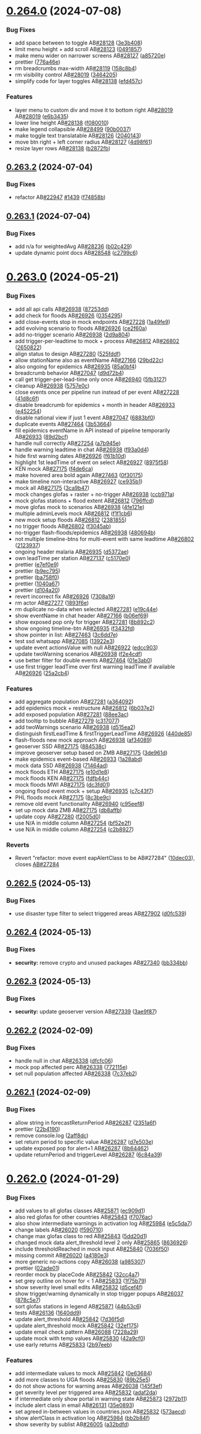 # [0.264.0](https://github.com/rodekruis/IBF-system/compare/v0.263.2...v0.264.0) (2024-07-08)


### Bug Fixes

* add space between to toggle AB[#28128](https://github.com/rodekruis/IBF-system/issues/28128) ([3e3b408](https://github.com/rodekruis/IBF-system/commit/3e3b4081722359b0fd87e7dfb4c2927875c9c332))
* limit menu height + add scroll AB[#28123](https://github.com/rodekruis/IBF-system/issues/28123) ([0491857](https://github.com/rodekruis/IBF-system/commit/0491857567a6587e7f9ad29d78672a84d0f33b14))
* make menu wider on narrower screens AB[#28127](https://github.com/rodekruis/IBF-system/issues/28127) ([a85720e](https://github.com/rodekruis/IBF-system/commit/a85720e77e2d8a117dc6e3ca6b032b6a3f153a3c))
* prettier ([776a46e](https://github.com/rodekruis/IBF-system/commit/776a46e85d3f933b0bf242515ced2be8464c84ed))
* rm breadcrumbs max-width AB[#28119](https://github.com/rodekruis/IBF-system/issues/28119) ([158c8b4](https://github.com/rodekruis/IBF-system/commit/158c8b4427345d8a7aa08db2d50568362266b7ab))
* rm visibility control AB[#28019](https://github.com/rodekruis/IBF-system/issues/28019) ([3464205](https://github.com/rodekruis/IBF-system/commit/3464205bdbead9eb96e514951c51a13f51752a73))
* simplify code for layer toggles AB[#28138](https://github.com/rodekruis/IBF-system/issues/28138) ([efd457c](https://github.com/rodekruis/IBF-system/commit/efd457c5398480e95d538927efdc76908e13e423))


### Features

* layer menu to custom div and move it to bottom right AB[#28019](https://github.com/rodekruis/IBF-system/issues/28019) AB[#28019](https://github.com/rodekruis/IBF-system/issues/28019) ([e6b3435](https://github.com/rodekruis/IBF-system/commit/e6b3435d3a465c45e4a8e9d56e9d3340d56f88a2))
* lower line height AB[#28138](https://github.com/rodekruis/IBF-system/issues/28138) ([f080010](https://github.com/rodekruis/IBF-system/commit/f0800109d9c3fc5ca38928cd70511bb0f079f3cd))
* make legend collapsible AB[#28499](https://github.com/rodekruis/IBF-system/issues/28499) ([90b0037](https://github.com/rodekruis/IBF-system/commit/90b00373836576a6a1d2f83fc90b095996902e2a))
* make toggle text translatable AB[#28126](https://github.com/rodekruis/IBF-system/issues/28126) ([2040143](https://github.com/rodekruis/IBF-system/commit/20401437ded1bbcd97b294a0093f7b04e0e9de61))
* move btn right + left corner radius AB[#28127](https://github.com/rodekruis/IBF-system/issues/28127) ([4d98f61](https://github.com/rodekruis/IBF-system/commit/4d98f6160f8948c766cbb3c2de0ff94c510e9420))
* resize layer rows AB[#28138](https://github.com/rodekruis/IBF-system/issues/28138) ([b2872fb](https://github.com/rodekruis/IBF-system/commit/b2872fbcc783e4e724b65ae8d8e3e625a92ffd92))



## [0.263.2](https://github.com/rodekruis/IBF-system/compare/v0.263.1...v0.263.2) (2024-07-04)


### Bug Fixes

* refactor AB[#22947](https://github.com/rodekruis/IBF-system/issues/22947) [#1439](https://github.com/rodekruis/IBF-system/issues/1439) ([f74858b](https://github.com/rodekruis/IBF-system/commit/f74858b0808c7eeaa864ebb74dc97b11f4b27b5f))



## [0.263.1](https://github.com/rodekruis/IBF-system/compare/v0.263.0...v0.263.1) (2024-07-04)


### Bug Fixes

* add n/a for weightedAvg AB[#28236](https://github.com/rodekruis/IBF-system/issues/28236) ([b02c429](https://github.com/rodekruis/IBF-system/commit/b02c429b15ed7d544b8c8af82afb5346c6d10057))
* update dynamic point docs AB[#28548](https://github.com/rodekruis/IBF-system/issues/28548) ([c2799c6](https://github.com/rodekruis/IBF-system/commit/c2799c6f2e9117ca847f0ab870d83d59f39b8c9c))



# [0.263.0](https://github.com/rodekruis/IBF-system/compare/v0.262.5...v0.263.0) (2024-05-21)


### Bug Fixes

* add all api calls AB[#26938](https://github.com/rodekruis/IBF-system/issues/26938) ([87253dd](https://github.com/rodekruis/IBF-system/commit/87253dd38c85c6eeb9ee1b92b66f5f43d3d36de4))
* add check for floods AB[#26926](https://github.com/rodekruis/IBF-system/issues/26926) ([0354295](https://github.com/rodekruis/IBF-system/commit/0354295d5118bd03f4a6e82b09a6fa7db52326f7))
* add close-events stop in mock endpoints AB[#27228](https://github.com/rodekruis/IBF-system/issues/27228) ([1a49fe9](https://github.com/rodekruis/IBF-system/commit/1a49fe9a3b379106eb535636f75a485d4e148d02))
* add evolving scenario to floods AB[#26926](https://github.com/rodekruis/IBF-system/issues/26926) ([ce2f60a](https://github.com/rodekruis/IBF-system/commit/ce2f60a3066ffffb39cc5d2a358c7d5604014a6e))
* add no-trigger scenario AB[#26938](https://github.com/rodekruis/IBF-system/issues/26938) ([2d9a804](https://github.com/rodekruis/IBF-system/commit/2d9a804cfe616ec3a6b253601a530e02f3100885))
* add trigger-per-leadtime to mock + process AB[#26812](https://github.com/rodekruis/IBF-system/issues/26812) AB[#26802](https://github.com/rodekruis/IBF-system/issues/26802) ([2650822](https://github.com/rodekruis/IBF-system/commit/26508221e698fe746b022b024de9ce4625dfbfc0))
* align status to design AB[#27280](https://github.com/rodekruis/IBF-system/issues/27280) ([525fddf](https://github.com/rodekruis/IBF-system/commit/525fddf89b69c8bc1c7f3e172d6b318c28a63d99))
* allow stationName also as eventName AB[#27166](https://github.com/rodekruis/IBF-system/issues/27166) ([29bd22c](https://github.com/rodekruis/IBF-system/commit/29bd22cf9f4026f2606fc67d15eec73d6c431172))
* also ongoing for epidemics AB[#26935](https://github.com/rodekruis/IBF-system/issues/26935) ([85a0bf4](https://github.com/rodekruis/IBF-system/commit/85a0bf4d42364d0aab876844a47555a73134b997))
* breadcrumb behavior AB[#27047](https://github.com/rodekruis/IBF-system/issues/27047) ([d9d72b4](https://github.com/rodekruis/IBF-system/commit/d9d72b4d0336f71205187b0c8c3b31945f954378))
* call get trigger-per-lead-time only once AB[#26940](https://github.com/rodekruis/IBF-system/issues/26940) ([5fb3127](https://github.com/rodekruis/IBF-system/commit/5fb3127a2f0234f1e0dc372d554d133de85c528c))
* cleanup AB[#26938](https://github.com/rodekruis/IBF-system/issues/26938) ([5757e0c](https://github.com/rodekruis/IBF-system/commit/5757e0c261bf34e908a03debd241da908b9d1a03))
* close events once per pipeline run instead of per event AB[#27228](https://github.com/rodekruis/IBF-system/issues/27228) ([41d8c6f](https://github.com/rodekruis/IBF-system/commit/41d8c6f019f06a09a6ad8f38e786eb1314c1d3e6))
* disable breadcrumb for epidemics + month in header AB[#26933](https://github.com/rodekruis/IBF-system/issues/26933) ([e452254](https://github.com/rodekruis/IBF-system/commit/e4522542fd5ebfe030a142a6d423a30b11bcee50))
* disable national view if just 1 event AB[#27047](https://github.com/rodekruis/IBF-system/issues/27047) ([6883bf0](https://github.com/rodekruis/IBF-system/commit/6883bf0be792030c12165fbee3119fdbae593eed))
* duplicate events AB[#27464](https://github.com/rodekruis/IBF-system/issues/27464) ([3b53664](https://github.com/rodekruis/IBF-system/commit/3b53664e74493871096287514a9e5adaf2eecf6d))
* fill epidemics eventName in API instead of pipeline temporarily AB[#26933](https://github.com/rodekruis/IBF-system/issues/26933) ([89d2bcf](https://github.com/rodekruis/IBF-system/commit/89d2bcff61823ec169c4d9a48b2b0078eae7708e))
* handle null correctly AB[#27254](https://github.com/rodekruis/IBF-system/issues/27254) ([a7b945e](https://github.com/rodekruis/IBF-system/commit/a7b945e59bf5d07ee06040ad0c68e583013ad608))
* handle warning leadtime in chat AB[#26938](https://github.com/rodekruis/IBF-system/issues/26938) ([f93a0d4](https://github.com/rodekruis/IBF-system/commit/f93a0d4c85a775d31aeac0d8d21d4c5a938ed1f4))
* hide first warning dates AB[#26926](https://github.com/rodekruis/IBF-system/issues/26926) ([f61b10d](https://github.com/rodekruis/IBF-system/commit/f61b10ddcc8d15710464fb8859d25e767a19a846))
* highlight 1st leadTime of event on select AB[#26927](https://github.com/rodekruis/IBF-system/issues/26927) ([8975f58](https://github.com/rodekruis/IBF-system/commit/8975f58251c91e53a2cba947aed2ae429aaf8065))
* KEN mock AB[#27175](https://github.com/rodekruis/IBF-system/issues/27175) ([f4de6ca](https://github.com/rodekruis/IBF-system/commit/f4de6ca0c5d0b50ca464b99da14e3b5c14618e98))
* make hovered area bold again AB[#27463](https://github.com/rodekruis/IBF-system/issues/27463) ([0f30175](https://github.com/rodekruis/IBF-system/commit/0f3017547420965724ba3cf6630be41eaa3f2826))
* make timeline non-interactive AB[#26927](https://github.com/rodekruis/IBF-system/issues/26927) ([ce935b1](https://github.com/rodekruis/IBF-system/commit/ce935b16e42fd8129d32db951ffcefb5cd0e384c))
* mock all AB[#27175](https://github.com/rodekruis/IBF-system/issues/27175) ([3ca9b47](https://github.com/rodekruis/IBF-system/commit/3ca9b47ecf2ac9d044b0df7718c3f04bc670d786))
* mock changes glofas + raster + no-trigger AB[#26938](https://github.com/rodekruis/IBF-system/issues/26938) ([ccb971a](https://github.com/rodekruis/IBF-system/commit/ccb971aebbb0e195d89ba2e18bc322d07aec80d0))
* mock glofas stations + flood extent AB[#26812](https://github.com/rodekruis/IBF-system/issues/26812) ([796ffcd](https://github.com/rodekruis/IBF-system/commit/796ffcdc96c3aa5ef82d947cce5f05314b2ce9ad))
* move glofas mock to scenarios AB[#26938](https://github.com/rodekruis/IBF-system/issues/26938) ([4fe121e](https://github.com/rodekruis/IBF-system/commit/4fe121ef34acd58c02d505aa9120081977af310f))
* multiple adminLevels mock AB[#26812](https://github.com/rodekruis/IBF-system/issues/26812) ([f1f1cb6](https://github.com/rodekruis/IBF-system/commit/f1f1cb61a50b6d5e8f9e14c31af61bd28752295d))
* new mock setup floods AB[#26812](https://github.com/rodekruis/IBF-system/issues/26812) ([2381855](https://github.com/rodekruis/IBF-system/commit/2381855717709da22b9e71c871e42de09702f020))
* no trigger floods AB[#26802](https://github.com/rodekruis/IBF-system/issues/26802) ([f3045ab](https://github.com/rodekruis/IBF-system/commit/f3045abce8c2cd18c9c5cfef9a442fc21e2ba540))
* no-trigger flash-floods/epidemics AB[#26938](https://github.com/rodekruis/IBF-system/issues/26938) ([480694b](https://github.com/rodekruis/IBF-system/commit/480694bfe9531572b645a4fdbfde28b9cfe1e199))
* not multiple timeline-btns for multi-event with same leadtime AB[#26802](https://github.com/rodekruis/IBF-system/issues/26802) ([2123937](https://github.com/rodekruis/IBF-system/commit/21239376ad15a70ee47f533d5b1adb50ee09287a))
* ongoing header malaria AB[#26935](https://github.com/rodekruis/IBF-system/issues/26935) ([d5372ae](https://github.com/rodekruis/IBF-system/commit/d5372ae9f49545f8d01a8ce71f5d90fbaade6efb))
* own leadTime per station AB[#27137](https://github.com/rodekruis/IBF-system/issues/27137) ([c5170e0](https://github.com/rodekruis/IBF-system/commit/c5170e01d40d0326fe7491e3b5d967b7cd123aa3))
* prettier ([e7ef0e9](https://github.com/rodekruis/IBF-system/commit/e7ef0e97c9deadf813094a8efa70c183cd69f31e))
* prettier ([b9ec795](https://github.com/rodekruis/IBF-system/commit/b9ec7953dc31e54cc94b91a8908cb7e35ced61b2))
* prettier ([ba758f0](https://github.com/rodekruis/IBF-system/commit/ba758f05b9f60a2dd31bf0cc5adf35ab69b2aff8))
* prettier ([1040a67](https://github.com/rodekruis/IBF-system/commit/1040a6754891e327c118c239c00e15aab7679c2a))
* prettier ([d104a20](https://github.com/rodekruis/IBF-system/commit/d104a20b47412fd319a7a3ecfb632605b34c6e47))
* revert incorrect fix AB[#26926](https://github.com/rodekruis/IBF-system/issues/26926) ([7308a19](https://github.com/rodekruis/IBF-system/commit/7308a19fe1729cb82cf94e37b0c878873ed73388))
* rm actor AB[#27277](https://github.com/rodekruis/IBF-system/issues/27277) ([1893f6e](https://github.com/rodekruis/IBF-system/commit/1893f6e591651c655b6f74311423c0175946debe))
* rm duplicate no-data when selected AB[#27281](https://github.com/rodekruis/IBF-system/issues/27281) ([e19c44e](https://github.com/rodekruis/IBF-system/commit/e19c44ed6e3fc48f6f49fb045fbf46907f91c2a4))
* show eventName in chat header AB[#27166](https://github.com/rodekruis/IBF-system/issues/27166) ([b06ef69](https://github.com/rodekruis/IBF-system/commit/b06ef69056b9a00a2791f888ae2e125d98b2d035))
* show exposed pop only for trigger AB[#27281](https://github.com/rodekruis/IBF-system/issues/27281) ([8b892c2](https://github.com/rodekruis/IBF-system/commit/8b892c2a47b3ade3b6f3980e13303e4ba9749b2b))
* show ongoing timeline-btn AB[#26935](https://github.com/rodekruis/IBF-system/issues/26935) ([f3432fd](https://github.com/rodekruis/IBF-system/commit/f3432fd9ab0358413484395e90741fe7aef732aa))
* show pointer in list: AB[#27463](https://github.com/rodekruis/IBF-system/issues/27463) ([3c6dd7e](https://github.com/rodekruis/IBF-system/commit/3c6dd7ecead518081b156ad3d8db9d1e94345cf1))
* test ssd whatsapp AB[#27085](https://github.com/rodekruis/IBF-system/issues/27085) ([13922e3](https://github.com/rodekruis/IBF-system/commit/13922e3867ff029708ab0f2d65372034c272efa4))
* update event actionsValue with null AB[#26922](https://github.com/rodekruis/IBF-system/issues/26922) ([edcc903](https://github.com/rodekruis/IBF-system/commit/edcc9034936111cd7fd66cdac8ea8af701d626a6))
* update twoWarning scenarios AB[#26938](https://github.com/rodekruis/IBF-system/issues/26938) ([f2e4cdf](https://github.com/rodekruis/IBF-system/commit/f2e4cdf7e5eb97211e87c1d2894ddaa1af5f3972))
* use better filter for double events AB[#27464](https://github.com/rodekruis/IBF-system/issues/27464) ([01e3ab0](https://github.com/rodekruis/IBF-system/commit/01e3ab0410f3a353fb6fe93ed14bf03c6d8e3e60))
* use first trigger leadTime over first warning leadTime if available AB[#26926](https://github.com/rodekruis/IBF-system/issues/26926) ([25a2cb4](https://github.com/rodekruis/IBF-system/commit/25a2cb4cb45c77cc0109de82135ff58417f1fa05))


### Features

* add aggregate population AB[#27281](https://github.com/rodekruis/IBF-system/issues/27281) ([a364092](https://github.com/rodekruis/IBF-system/commit/a364092b1d4ea883a8851ee02ee7387231e591a7))
* add epidemics mock + restructure AB[#26812](https://github.com/rodekruis/IBF-system/issues/26812) ([6b037e2](https://github.com/rodekruis/IBF-system/commit/6b037e2e4612dd889bf8fa95412b1864c90b73d6))
* add exposed population AB[#27281](https://github.com/rodekruis/IBF-system/issues/27281) ([88ee3ac](https://github.com/rodekruis/IBF-system/commit/88ee3ac4867fe59823d2b7208948e6e29d1bffb5))
* add tooltip to bubble AB[#27279](https://github.com/rodekruis/IBF-system/issues/27279) ([c317077](https://github.com/rodekruis/IBF-system/commit/c31707762b725b04f6fa11d3be42f53b0e4dec05))
* add twoWarnings scenario AB[#26938](https://github.com/rodekruis/IBF-system/issues/26938) ([d515ea2](https://github.com/rodekruis/IBF-system/commit/d515ea2bacb4e06f4d2a051a0d1427d64796fcee))
* distinguish firstLeadTime & firstTriggerLeadTime AB[#26926](https://github.com/rodekruis/IBF-system/issues/26926) ([440de85](https://github.com/rodekruis/IBF-system/commit/440de851a87caeda064e52deb86acf6cbeed8341))
* flash-floods new mock approach AB[#26938](https://github.com/rodekruis/IBF-system/issues/26938) ([af34089](https://github.com/rodekruis/IBF-system/commit/af34089344cc101ff0867051c744215b9f60d519))
* geoserver SSD AB[#27175](https://github.com/rodekruis/IBF-system/issues/27175) ([884538c](https://github.com/rodekruis/IBF-system/commit/884538c0ef9190bf3200ded2f9d13db4cbb6891b))
* improve geoserver setup based on ZMB AB[#27175](https://github.com/rodekruis/IBF-system/issues/27175) ([3de961d](https://github.com/rodekruis/IBF-system/commit/3de961d9778277b04afc2f1562783ceb1f647468))
* make epidemics event-based AB[#26933](https://github.com/rodekruis/IBF-system/issues/26933) ([1a28abd](https://github.com/rodekruis/IBF-system/commit/1a28abda7536a0d2efa2b34540c11e526bd98726))
* mock data SSD AB[#26938](https://github.com/rodekruis/IBF-system/issues/26938) ([71464ad](https://github.com/rodekruis/IBF-system/commit/71464ad12859a8d3b0a72922b144c6c2162d1267))
* mock floods ETH AB[#27175](https://github.com/rodekruis/IBF-system/issues/27175) ([e10d1e8](https://github.com/rodekruis/IBF-system/commit/e10d1e835b7465783fac6270210d237037648179))
* mock floods KEN AB[#27175](https://github.com/rodekruis/IBF-system/issues/27175) ([fdfb44c](https://github.com/rodekruis/IBF-system/commit/fdfb44c47909784973e1d399dd345ab1d92d620d))
* mock floods MWI AB[#27175](https://github.com/rodekruis/IBF-system/issues/27175) ([dc3fd01](https://github.com/rodekruis/IBF-system/commit/dc3fd01e6f1a024a355c040f47fbccb6fd432ceb))
* ongoing flood event mock + setup AB[#26935](https://github.com/rodekruis/IBF-system/issues/26935) ([c7c43f7](https://github.com/rodekruis/IBF-system/commit/c7c43f74c424fdbcd644b40f33c3be6538f160db))
* PHL floods mock AB[#27175](https://github.com/rodekruis/IBF-system/issues/27175) ([8c3be9c](https://github.com/rodekruis/IBF-system/commit/8c3be9cb496e17c98c14c5de10a0c608d3bce4cc))
* remove old event functionality AB[#26940](https://github.com/rodekruis/IBF-system/issues/26940) ([c95eef8](https://github.com/rodekruis/IBF-system/commit/c95eef835d3e752651591069d774e3c5a9702539))
* set up mock data ZMB AB[#27175](https://github.com/rodekruis/IBF-system/issues/27175) ([db8affb](https://github.com/rodekruis/IBF-system/commit/db8affb98cbc3aa5a7dfb9ccfa8308ac5defe9f6))
* update copy AB[#27280](https://github.com/rodekruis/IBF-system/issues/27280) ([f2005d0](https://github.com/rodekruis/IBF-system/commit/f2005d04718f8af95dcae5153854e413a258fef8))
* use N/A in middle column AB[#27254](https://github.com/rodekruis/IBF-system/issues/27254) ([bf52e2f](https://github.com/rodekruis/IBF-system/commit/bf52e2f0add589698905fa5b475d14f0753e2e7d))
* use N/A in middle column AB[#27254](https://github.com/rodekruis/IBF-system/issues/27254) ([c2b8927](https://github.com/rodekruis/IBF-system/commit/c2b8927728aeb28c06cfcc4de7166ca176517c3a))


### Reverts

* Revert "refactor: move event eapAlertClass to be AB#27284" ([10dec03](https://github.com/rodekruis/IBF-system/commit/10dec031d4902ead44b5ee5cf362441a4c4228c0)), closes [AB#27284](https://github.com/AB/issues/27284)



## [0.262.5](https://github.com/rodekruis/IBF-system/compare/v0.262.4...v0.262.5) (2024-05-13)


### Bug Fixes

* use disaster type filter to select triggered areas AB[#27902](https://github.com/rodekruis/IBF-system/issues/27902) ([d0fc539](https://github.com/rodekruis/IBF-system/commit/d0fc5392b8d10739234abf690901edae8cf41147))



## [0.262.4](https://github.com/rodekruis/IBF-system/compare/v0.262.3...v0.262.4) (2024-05-13)


### Bug Fixes

* **security:** remove crypto and unused packages AB[#27340](https://github.com/rodekruis/IBF-system/issues/27340) ([bb334bb](https://github.com/rodekruis/IBF-system/commit/bb334bba437b67850dff78bdbb118aaa26ddba2f))



## [0.262.3](https://github.com/rodekruis/IBF-system/compare/v0.262.2...v0.262.3) (2024-05-13)


### Bug Fixes

* **security:** update geoserver version AB[#27339](https://github.com/rodekruis/IBF-system/issues/27339) ([3ae9f87](https://github.com/rodekruis/IBF-system/commit/3ae9f87f560a68c985b5b3f2158bcb791d5ee320))



## [0.262.2](https://github.com/rodekruis/IBF-system/compare/v0.262.1...v0.262.2) (2024-02-09)


### Bug Fixes

* handle null in chat AB[#26338](https://github.com/rodekruis/IBF-system/issues/26338) ([dfcfc06](https://github.com/rodekruis/IBF-system/commit/dfcfc0625b9a180ea22e286e51ee7b9573f93f56))
* mock pop affected perc AB[#26338](https://github.com/rodekruis/IBF-system/issues/26338) ([772115e](https://github.com/rodekruis/IBF-system/commit/772115eeb68cfe4749d17e8994a37f9b8df845d4))
* set null population affected AB[#26338](https://github.com/rodekruis/IBF-system/issues/26338) ([7c37eb2](https://github.com/rodekruis/IBF-system/commit/7c37eb2a27509f0812b39cbac1bb1ebf51ca4486))



## [0.262.1](https://github.com/rodekruis/IBF-system/compare/v0.262.0...v0.262.1) (2024-02-09)


### Bug Fixes

* allow string in forecastReturnPeriod AB[#26287](https://github.com/rodekruis/IBF-system/issues/26287) ([2351a6f](https://github.com/rodekruis/IBF-system/commit/2351a6f308a6c7a28c3d8e2ec3e98e12bc36a5e1))
* prettier ([22b4190](https://github.com/rodekruis/IBF-system/commit/22b41908df5a5a61526ec911b584c4dc502457e7))
* remove console.log ([2aff8dc](https://github.com/rodekruis/IBF-system/commit/2aff8dc55f0abf84d3dd07afa613e4578d585205))
* set return period to specific value AB[#26287](https://github.com/rodekruis/IBF-system/issues/26287) ([d7e503e](https://github.com/rodekruis/IBF-system/commit/d7e503e1da286f8ee1e7b7b9940ae8d004e5217c))
* update exposed pop for alert=1 AB[#26287](https://github.com/rodekruis/IBF-system/issues/26287) ([8b64462](https://github.com/rodekruis/IBF-system/commit/8b64462114d34c67341cc25bdfb786eee77a706c))
* update returnPeriod and triggerLevel AB[#26287](https://github.com/rodekruis/IBF-system/issues/26287) ([6c84a39](https://github.com/rodekruis/IBF-system/commit/6c84a3963657c0cdc937827ccdc2121d600b852b))



# [0.262.0](https://github.com/rodekruis/IBF-system/compare/v0.261.5...v0.262.0) (2024-01-29)


### Bug Fixes

* add values to all glofas classes AB[#25871](https://github.com/rodekruis/IBF-system/issues/25871) ([ec909d1](https://github.com/rodekruis/IBF-system/commit/ec909d124e1e77b031e2ed5f78102c69cf9ae7d4))
* also red glofas for other countries AB[#25843](https://github.com/rodekruis/IBF-system/issues/25843) ([f7076ac](https://github.com/rodekruis/IBF-system/commit/f7076ac3b5066c464f691508fbcd642a96502198))
* also show intermediate warnings in activation log AB[#25984](https://github.com/rodekruis/IBF-system/issues/25984) ([e5c5da7](https://github.com/rodekruis/IBF-system/commit/e5c5da7d7abe0e455db150836b41d917fc180e8b))
* change labels AB[#26020](https://github.com/rodekruis/IBF-system/issues/26020) ([f590710](https://github.com/rodekruis/IBF-system/commit/f5907109dedc404226bb32d7bea50688ea9e1373))
* change max glofas class to red AB[#25843](https://github.com/rodekruis/IBF-system/issues/25843) ([5dd20d1](https://github.com/rodekruis/IBF-system/commit/5dd20d1337e82d71ae944e4d3402a162088d5144))
* changed mock data alert_threshold level 2 only AB[#25865](https://github.com/rodekruis/IBF-system/issues/25865) ([8636926](https://github.com/rodekruis/IBF-system/commit/8636926f21160e05aed3c74ff0867f9856242d89))
* include thresholdReached in mock input AB[#25840](https://github.com/rodekruis/IBF-system/issues/25840) ([7036f50](https://github.com/rodekruis/IBF-system/commit/7036f50e49d25cd6c8e4123c677e0cef391b05c4))
* missing commit AB[#26020](https://github.com/rodekruis/IBF-system/issues/26020) ([a4180e3](https://github.com/rodekruis/IBF-system/commit/a4180e321d32864bd361bde8063ded460364dbc1))
* more generic no-actions copy AB[#26038](https://github.com/rodekruis/IBF-system/issues/26038) ([a985307](https://github.com/rodekruis/IBF-system/commit/a985307a098fd3a200eb910e97555477d270fabd))
* prettier ([02ade01](https://github.com/rodekruis/IBF-system/commit/02ade01123160b3638446780e8570b3bb2f0114b))
* reorder mock by placeCode AB[#25842](https://github.com/rodekruis/IBF-system/issues/25842) ([32cc4a7](https://github.com/rodekruis/IBF-system/commit/32cc4a7eed280c0c5769ae725a6395415732ad02))
* set grey outline on hover for < 1 AB[#25833](https://github.com/rodekruis/IBF-system/issues/25833) ([1f75b79](https://github.com/rodekruis/IBF-system/commit/1f75b79cf0a66bf39786e5b8c9afd0cfd1eb9706))
* show severity level small edits AB[#25832](https://github.com/rodekruis/IBF-system/issues/25832) ([d5cef4f](https://github.com/rodekruis/IBF-system/commit/d5cef4fbcef3b14f0f45d905dc534a1566cfa273))
* show trigger/warning dynamically in stop trigger popups AB[#26037](https://github.com/rodekruis/IBF-system/issues/26037) ([878c5e7](https://github.com/rodekruis/IBF-system/commit/878c5e7fe14912c0dbf201357c53f32aef5555ee))
* sort glofas stations in legend AB[#25871](https://github.com/rodekruis/IBF-system/issues/25871) ([44b53c6](https://github.com/rodekruis/IBF-system/commit/44b53c6cc4fcae93e0f0eada1fa865927beaa9c3))
* tests AB[#26136](https://github.com/rodekruis/IBF-system/issues/26136) ([1640dd9](https://github.com/rodekruis/IBF-system/commit/1640dd961e0d92c4ac2e6e9b5b80ddb4b6d50dc8))
* update alert_threshold AB[#25842](https://github.com/rodekruis/IBF-system/issues/25842) ([7d36f5d](https://github.com/rodekruis/IBF-system/commit/7d36f5dd826eeede4ea11ad7d33587dedf205a48))
* update alert_threshold mock AB[#25842](https://github.com/rodekruis/IBF-system/issues/25842) ([32ef175](https://github.com/rodekruis/IBF-system/commit/32ef175e3e2d323f1897ae143ab1d37ebdd91c2b))
* update email check pattern AB[#26088](https://github.com/rodekruis/IBF-system/issues/26088) ([7228a29](https://github.com/rodekruis/IBF-system/commit/7228a29f4a955eaca661d9496d442ee822db445b))
* update mock with temp values AB[#25830](https://github.com/rodekruis/IBF-system/issues/25830) ([42a9cf0](https://github.com/rodekruis/IBF-system/commit/42a9cf0d004924a68f0fbff0caa69c266edad12e))
* use early returns AB[#25833](https://github.com/rodekruis/IBF-system/issues/25833) ([2b97eeb](https://github.com/rodekruis/IBF-system/commit/2b97eebb74d23d2e721d237d01c71ca42259bfa7))


### Features

* add intermediate values to mock AB[#25842](https://github.com/rodekruis/IBF-system/issues/25842) ([0e63684](https://github.com/rodekruis/IBF-system/commit/0e63684a5124477435339a30534fcd93c187049d))
* add more classes to UGA floods AB[#25830](https://github.com/rodekruis/IBF-system/issues/25830) ([89b25e5](https://github.com/rodekruis/IBF-system/commit/89b25e5a19f016706f7205356a7ff26dc3af7c36))
* do not show actions for warning areas AB[#26038](https://github.com/rodekruis/IBF-system/issues/26038) ([145f3ef](https://github.com/rodekruis/IBF-system/commit/145f3efd6d80336ce6a525a3ff4e1adab0f0c2cd))
* get severity level per triggered area AB[#25832](https://github.com/rodekruis/IBF-system/issues/25832) ([adaf2da](https://github.com/rodekruis/IBF-system/commit/adaf2dafef7f3fb915ba654a1a1eae2dcc032ff9))
* if intermediate only show portal in warning state AB[#25873](https://github.com/rodekruis/IBF-system/issues/25873) ([2972b11](https://github.com/rodekruis/IBF-system/commit/2972b11ad6a103a6719a9a94f23791529be94e57))
* include alert class in email AB[#26131](https://github.com/rodekruis/IBF-system/issues/26131) ([35e0893](https://github.com/rodekruis/IBF-system/commit/35e0893871b70bb95c605ac80e98b970027de9b1))
* set agreed in-between values in countries.json AB[#25832](https://github.com/rodekruis/IBF-system/issues/25832) ([573aecd](https://github.com/rodekruis/IBF-system/commit/573aecd50208ac1375c664e4c5cbfe816a8cb6d3))
* show alertClass in activation log AB[#25984](https://github.com/rodekruis/IBF-system/issues/25984) ([bb2b84f](https://github.com/rodekruis/IBF-system/commit/bb2b84f7cef1d2e5d48e94f54e2e973f28ee70e4))
* show severity by sublist AB[#26005](https://github.com/rodekruis/IBF-system/issues/26005) ([a32bdfd](https://github.com/rodekruis/IBF-system/commit/a32bdfda5e44ecdcf15436f771b074d4d5116c50))



